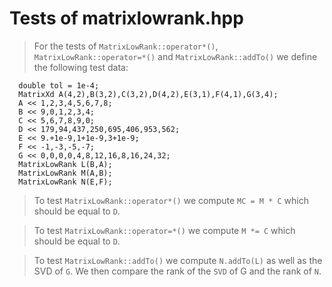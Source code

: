 # Tests of matrixlowrank.hpp

> For the tests of `MatrixLowRank::operator*()`, `MatrixLowRank::operator=*()` and `MatrixLowRank::addTo()` we define the following test data:
```
  double tol = 1e-4;
  MatrixXd A(4,2),B(3,2),C(3,2),D(4,2),E(3,1),F(4,1),G(3,4);
  A << 1,2,3,4,5,6,7,8;
  B << 9,0,1,2,3,4;
  C << 5,6,7,8,9,0;
  D << 179,94,437,250,695,406,953,562;
  E << 9.+1e-9,1+1e-9,3+1e-9;
  F << -1,-3,-5,-7;  
  G << 0,0,0,0,4,8,12,16,8,16,24,32;
  MatrixLowRank L(B,A);
  MatrixLowRank M(A,B);
  MatrixLowRank N(E,F);
```

> To test `MatrixLowRank::operator*()` we compute `MC = M * C` which should be equal to `D`.

> To test `MatrixLowRank::operator=*()` we compute `M *= C` which should be equal to `D`.

> To test `MatrixLowRank::addTo()` we compute `N.addTo(L)` as well as the SVD of `G`. We then compare the rank of the `SVD` of G and the rank of `N`.